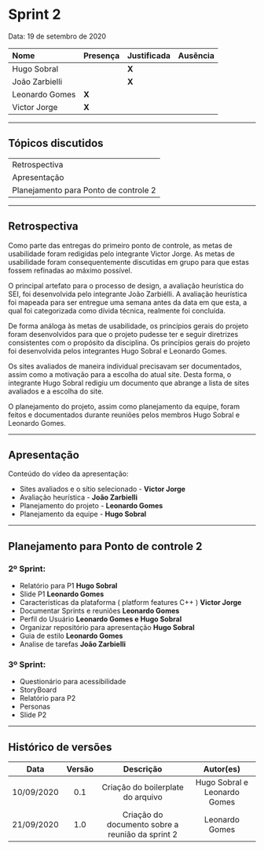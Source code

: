 # Sprint 2

Data: 19 de setembro de 2020

| Nome           | Presença | Justificada | Ausência |
| :------------- | :------- | :---------- | :------- |
| Hugo Sobral    |          | **X**       |          |
| João Zarbielli |          | **X**       |          |
| Leonardo Gomes | **X**    |             |          |
| Victor Jorge   | **X**    |             |          |

---

## Tópicos discutidos

|                                       |
| :------------------------------------ |
| Retrospectiva                         |
| Apresentação                          |
| Planejamento para Ponto de controle 2 |

---

## Retrospectiva

Como parte das entregas do primeiro ponto de controle, as metas de usabilidade foram redigidas pelo integrante Victor Jorge. As metas de usabilidade foram consequentemente discutidas em grupo para que estas fossem refinadas ao máximo possível.

O principal artefato para o processo de design, a avaliação heurística do SEI, foi desenvolvida pelo integrante João Zarbiélli. A avaliação heurística foi mapeada para ser entregue uma semana antes da data em que esta, a qual foi categorizada como dívida técnica, realmente foi concluída.

De forma análoga às metas de usabilidade, os princípios gerais do projeto foram desenvolvidos para que o projeto pudesse ter e seguir diretrizes consistentes com o propósito da disciplina. Os princípios gerais do projeto foi desenvolvida pelos integrantes Hugo Sobral e Leonardo Gomes.

Os sites avaliados de maneira individual precisavam ser documentados, assim como a motivação para a escolha do atual site. Desta forma, o integrante Hugo Sobral redigiu um documento que abrange a lista de sites avaliados e a escolha do site.

O planejamento do projeto, assim como planejamento da equipe, foram feitos e documentados durante reuniões pelos membros Hugo Sobral e Leonardo Gomes.

---

## Apresentação

Conteúdo do vídeo da apresentação:

- Sites avaliados e o sítio selecionado - **Victor Jorge**
- Avaliação heurística - **João Zarbielli**
- Planejamento do projeto - **Leonardo Gomes**
- Planejamento da equipe - **Hugo Sobral**

---

## Planejamento para Ponto de controle 2

### 2º Sprint:

- Relatório para P1 **Hugo Sobral**
- Slide P1 **Leonardo Gomes**
- Caracteristicas da plataforma ( platform features C++ ) **Victor Jorge**
- Documentar Sprints e reuniões **Leonardo Gomes**
- Perfil do Usuário **Leonardo Gomes e Hugo Sobral**
- Organizar repositório para apresentação **Hugo Sobral**
- Guia de estilo **Leonardo Gomes**
- Analise de tarefas **João Zarbielli**

### 3º Sprint:

- Questionário para acessibilidade
- StoryBoard
- Relatório para P2
- Personas
- Slide P2

---

## Histórico de versões

|    Data    | Versão |                    Descrição                     |          Autor(es)           |
| :--------: | :----: | :----------------------------------------------: | :--------------------------: |
| 10/09/2020 |  0.1   |        Criação do boilerplate do arquivo         | Hugo Sobral e Leonardo Gomes |
| 21/09/2020 |  1.0   | Criação do documento sobre a reunião da sprint 2 |        Leonardo Gomes        |
